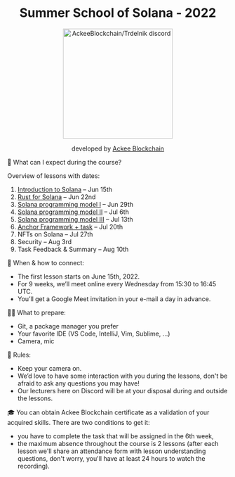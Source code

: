 <div align="center">

# Summer School of Solana - 2022

<a href="https://discord.gg/x7qXXnGCsa">
  <img src="https://discordapp.com/api/guilds/867746290678104064/widget.png?style=banner2" width="250" title="AckeeBlockchain/Trdelnik discord">
</a>

developed by [Ackee Blockchain](https://ackeeblockchain.com)

</div>

📝 What can I expect during the course?

Overview of lessons with dates:

1. [Introduction to Solana](https://github.com/Ackee-Blockchain/summer-school-of-solana-2022/tree/master/1.lesson) – Jun 15th
2. [Rust for Solana](https://github.com/Ackee-Blockchain/summer-school-of-solana-2022/tree/master/2.lesson) – Jun 22nd
3. [Solana programming model I](https://github.com/Ackee-Blockchain/summer-school-of-solana-2022/tree/master/3-4.lesson) – Jun 29th
4. [Solana programming model II](https://github.com/Ackee-Blockchain/summer-school-of-solana-2022/tree/master/3-4.lesson) – Jul 6th
5. [Solana programming model III](https://github.com/Ackee-Blockchain/summer-school-of-solana-2022/tree/master/5.lesson) – Jul 13th
6. [Anchor Framework + task](https://github.com/Ackee-Blockchain/summer-school-of-solana-2022/tree/master/6.lesson) – Jul 20th
7. NFTs on Solana – Jul 27th
8. Security – Aug 3rd
9. Task Feedback & Summary – Aug 10th

📆 When & how to connect:

- The first lesson starts on June 15th, 2022.
- For 9 weeks, we’ll meet online every Wednesday from 15:30 to 16:45 UTC.
- You’ll get a Google Meet invitation in your e-mail a day in advance.

🧑‍💻 What to prepare:

- Git, a package manager you prefer
- Your favorite IDE (VS Code, IntelliJ, Vim, Sublime, …)
- Camera, mic

🤝 Rules:

- Keep your camera on.
- We’d love to have some interaction with you during the lessons, don't be afraid to ask any questions you may have!
- Our lecturers here on Discord will be at your disposal during and outside the lessons.

🎓 You can obtain Ackee Blockchain certificate as a validation of your acquired skills.
There are two conditions to get it:

- you have to complete the task that will be assigned in the 6th week,
- the maximum absence throughout the course is 2 lessons (after each lesson we'll share an attendance form with lesson understanding questions, don't worry, you'll have at least 24 hours to watch the recording).
